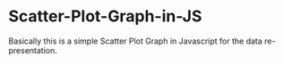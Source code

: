 # Scatter-Plot-Graph-in-JS
Basically this is a simple Scatter Plot Graph in Javascript for the data re-presentation.
